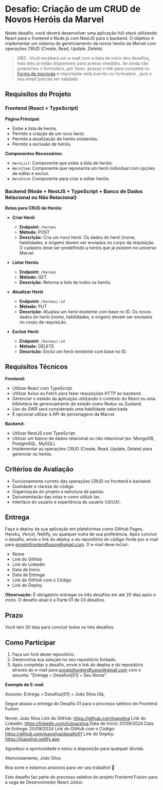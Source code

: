 # Desafio: Criação de um CRUD de Novos Heróis da Marvel

Neste desafio, você deverá desenvolver uma aplicação full-stack utilizando React para o frontend e Node.js com NestJS para o backend. O objetivo é implementar um sistema de gerenciamento de novos heróis da Marvel com operações CRUD (Create, Read, Update, Delete).

> OBS : Você receberá um e-mail com a data de início dos desafios, mas eles já estão disponíveis para acesso imediato. 
Se ainda não preencheu o formulário, por favor, acesse o link para completá-lo.
[Forms de inscrição](https://forms.gle/EJKDNKdmVZM3zQTr7)
é importante está inscrito no formulário , pois o seu email precisa ser validado

## Requisitos do Projeto

### Frontend (React + TypeScript)

**Página Principal:**
- Exibe a lista de heróis.
- Permite a criação de um novo herói.
- Permite a atualização de heróis existentes.
- Permite a exclusão de heróis.

**Componentes Necessários:**
- `HeroList`: Componente que exibe a lista de heróis.
- `HeroItem`: Componente que representa um herói individual com opções de editar e excluir.
- `HeroForm`: Componente para criar e editar heróis.

### Backend (Node + NestJS + TypeScript + Banco de Dados Relacional ou Não Relacional)

**Rotas para CRUD de Heróis:**

- **Criar Herói**
  - **Endpoint:** `/heroes`
  - **Método:** POST
  - **Descrição:** Cria um novo herói. Os dados do herói (nome, habilidades, e origem) devem ser enviados no corpo da requisição. O cadastro deve ser predefinido a heróis que já existem no universo Marvel.

- **Listar Heróis**
  - **Endpoint:** `/heroes`
  - **Método:** GET
  - **Descrição:** Retorna a lista de todos os heróis.

- **Atualizar Herói**
  - **Endpoint:** `/heroes/:id`
  - **Método:** PUT
  - **Descrição:** Atualiza um herói existente com base no ID. Os novos dados do herói (nome, habilidades, e origem) devem ser enviados no corpo da requisição.

- **Excluir Herói**
  - **Endpoint:** `/heroes/:id`
  - **Método:** DELETE
  - **Descrição:** Exclui um herói existente com base no ID.

## Requisitos Técnicos

**Frontend:**
- Utilizar React com TypeScript.
- Utilizar Axios ou Fetch para fazer requisições HTTP ao backend.
- Gerenciar o estado da aplicação utilizando o contexto do React ou uma biblioteca de gerenciamento de estado como Redux ou Zustand.
- Uso do SWR será considerado uma habilidade valorizada.
- É opcional utilizar a API de personagens da Marvel.

**Backend:**
- Utilizar NestJS com TypeScript.
- Utilizar um banco de dados relacional ou não relacional (ex. MongoDB, PostgreSQL, MySQL).
- Implementar as operações CRUD (Create, Read, Update, Delete) para gerenciar os heróis.

## Critérios de Avaliação

- Funcionamento correto das operações CRUD no frontend e backend.
- Qualidade e clareza do código.
- Organização do projeto e estrutura de pastas.
- Documentação das rotas e como utilizá-las.
- Interface do usuário e experiência do usuário (UI/UX).

## Entrega

Faça o deploy da sua aplicação em plataformas como GitHub Pages, Heroku, Vercel, Netlify, ou qualquer outra de sua preferência. Após concluir o desafio, envie o link do deploy e do repositório do código-fonte por e-mail para projetofrontendfusion@gmail.com. O e-mail deve incluir:

- Nome
- Link do GitHub
- Link do LinkedIn
- Data de Início
- Data de Entrega
- Link do GitHub com o Código
- Link do Deploy

**Observação:** É obrigatório entregar os três desafios em até 20 dias após o início. O desafio atual é a Parte 01 de 03 desafios.

## Prazo

Você tem 20 dias para concluir todos os três desafios.

## Como Participar

1. Faça um fork deste repositório.
2. Desenvolva sua solução no seu repositório forkado.
3. Após completar o desafio, envie o link do deploy e do repositório através do e-mail para projetofrontendfusion@gmail.com com o assunto: "Entrega + Desafios[01] + Seu Nome".

**Exemplo de E-mail**

Assunto: Entrega + Desafios[01] + João Silva
Olá,

Segue abaixo a entrega do Desafio 01 para o processo seletivo do Frontend Fusion.

Nome: João Silva Link do GitHub: https://github.com/joaosilva 
Link do LinkedIn: https://linkedin.com/in/joaosilva 
Data de Início: 01/09/2024 Data de Entrega: 20/09/2024 
Link do GitHub com o Código: https://github.com/joaosilva/desafio01 
Link do Deploy: https://joaosilva.netlify.app

Agradeço a oportunidade e estou à disposição para qualquer dúvida.

Atenciosamente, João Silva


Boa sorte e estamos ansiosos para ver seu trabalho! 🚀

Este desafio faz parte do processo seletivo do projeto Frontend Fusion para a vaga de Desenvolvedor React Júnior.


